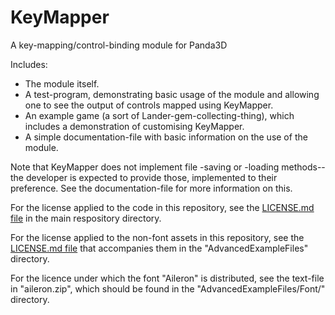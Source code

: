 # KeyMapper
A key-mapping/control-binding module for Panda3D

Includes:
 - The module itself.
 - A test-program, demonstrating basic usage of the module and allowing one to see the output of controls mapped using KeyMapper.
 - An example game (a sort of Lander-gem-collecting-thing), which includes a demonstration of customising KeyMapper.
 - A simple documentation-file with basic information on the use of the module.
 
 Note that KeyMapper does not implement file -saving or -loading methods--the developer is expected to provide those, implemented to their preference. See the documentation-file for more information on this.

For the license applied to the code in this repository, see the [LICENSE.md file](LICENSE.md) in the main respository directory.

For the license applied to the non-font assets in this repository, see the [LICENSE.md file](AdvancedExampleFiles/LICENSE.md) that accompanies them in the "AdvancedExampleFiles" directory.

For the licence under which the font "Aileron" is distributed, see the text-file in "aileron.zip", which should be found in the "AdvancedExampleFiles/Font/" directory.

